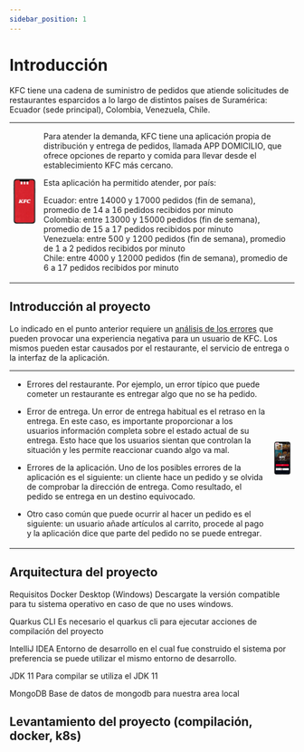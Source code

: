 ```yaml
---
sidebar_position: 1
---
```


# Introducción

KFC tiene una cadena de suministro de pedidos que atiende solicitudes de restaurantes esparcidos a lo largo de distintos países de Suramérica: Ecuador (sede principal), Colombia, Venezuela, Chile.

<table>
<tr>
<td>

![App de pedidos KFC](/img/kfc-scr11.png) 

</td>
<td>

Para atender la demanda, KFC tiene una aplicación propia de distribución y entrega de pedidos, llamada APP DOMICILIO, que ofrece opciones de reparto y comida para llevar desde el establecimiento KFC más cercano.

Esta aplicación ha permitido atender, por país:

Ecuador: entre 14000 y 17000 pedidos (fin de semana), promedio de 14 a 16 pedidos recibidos por minuto  
Colombia: entre 13000 y 15000 pedidos (fin de semana), promedio de 15 a 17 pedidos recibidos por minuto  
Venezuela: entre 500 y 1200 pedidos (fin de semana), promedio de 1 a 2 pedidos recibidos por minuto  
Chile: entre 4000 y 12000 pedidos (fin de semana), promedio de 6 a 17 pedidos recibidos por minuto  


</td>
</tr>
</table>



## Introducción al proyecto 

Lo indicado en el punto anterior requiere un [análisis de los errores](https://surf.dev/cases/kfc/) que pueden provocar una experiencia negativa para un usuario de KFC. Los mismos pueden estar causados por el restaurante, el servicio de entrega o la interfaz de la aplicación.

<table>
<tr>
<td>

- Errores del restaurante. Por ejemplo, un error típico que puede cometer un restaurante es entregar algo que no se ha pedido. 

- Error de entrega. Un error de entrega habitual es el retraso en la entrega. En este caso, es importante proporcionar a los usuarios información completa sobre el estado actual de su entrega. Esto hace que los usuarios sientan que controlan la situación y les permite reaccionar cuando algo va mal. 

- Errores de la aplicación. Uno de los posibles errores de la aplicación es el siguiente: un cliente hace un pedido y se olvida de comprobar la dirección de entrega. Como resultado, el pedido se entrega en un destino equivocado. 

- Otro caso común que puede ocurrir al hacer un pedido es el siguiente: un usuario añade artículos al carrito, procede al pago y la aplicación dice que parte del pedido no se puede entregar. 

</td>
<td>

![Menú de pedidos KFC](/img/kfc-scr21.png)

</td>
</tr>
</table>



## Arquitectura del proyecto 


Requisitos
Docker Desktop (Windows)
Descargate la versión compatible para tu sistema operativo en caso de que no uses windows.

Quarkus CLI
Es necesario el quarkus cli para ejecutar acciones de compilación del proyecto

IntelliJ IDEA
Entorno de desarrollo en el cual fue construido el sistema por preferencia se puede utilizar el mismo entorno de desarrollo.

JDK 11
Para compilar se utiliza el JDK 11

MongoDB
Base de datos de mongodb para nuestra area local

## Levantamiento del proyecto (compilación, docker, k8s)
